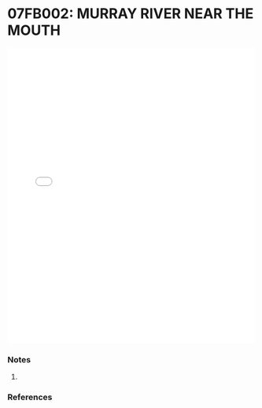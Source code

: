 # 07FB002: MURRAY RIVER NEAR THE MOUTH

<iframe src="/distribution_estimation/_static/stations/07FB002_fdc.html" width="100%" height="600" frameborder="0"></iframe>

### Notes
1. 

### References


